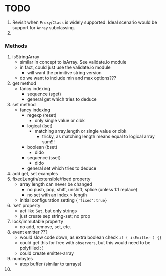 TODO
====

1. Revisit when `Proxy`/`Class` is widely supported. Ideal scenario would be support for `Array` subclassing.
2. 


### Methods

1. isStringArray
	-	similar in concept to isArray. See validate.io module
	-	in fact, could just use the validate.io module
		-	will want the primitive string version
	-	do we want to include min and max options???
2. get method
	-	fancy indexing
		-	sequence (sget)
		-	general get which tries to deduce
3. set method
	-	fancy indexing
		-	regexp (reset)
			-	only single value or clbk
		-	logical (lset)
			-	matching array.length or single value or clbk
				-	tricky, as matching length means equal to logical array sum!!!
		-	boolean (bset)
			-	dido
		-	sequence (sset)
			-	dido
		-	general set which tries to deduce
4. add get, set examples
5. fixedLength/extensible/fixed property
	-	array length can never be changed
		-	no push, pop, shift, unshift, splice (unless 1:1 replace)
		-	no set with an index > length
	-	initial configuration setting `{'fixed':true}`
6. 'set' property
	-	act like `Set`, but only strings
	-	just create sep string-set; no prop
7. lock/immutable property
	-	no add, remove, set, etc.
8. event emitter ???
	-	would slow code down, as extra boolean check `if ( isEmitter ) {}`
	-	could get this for free with `observers`, but this would need to be polyfilled :(
	-	could create emitter-array
9. numbytes
	-	atop buffer (similar to tarrays)
10. 

